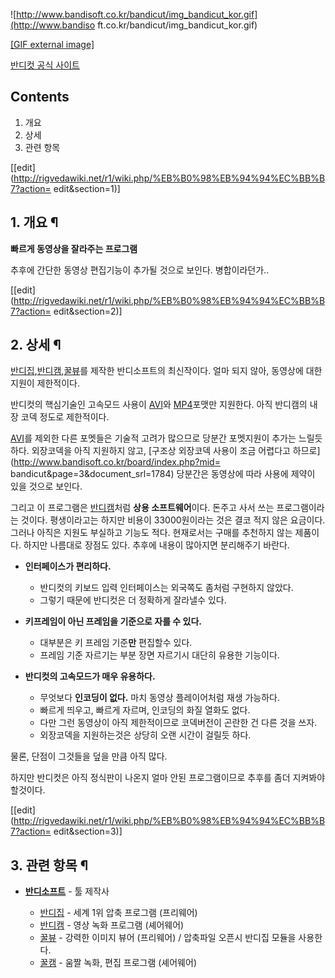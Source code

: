 ![http://www.bandisoft.co.kr/bandicut/img_bandicut_kor.gif](http://www.bandiso
ft.co.kr/bandicut/img_bandicut_kor.gif)

[[GIF external
image]](http://www.bandisoft.co.kr/bandicut/img_bandicut_kor.gif)

[반디컷 공식 사이트](http://www.bandisoft.co.kr/bandicut/)

## Contents

    

1. 개요 
2. 상세 
3. 관련 항목 

  

[[edit](http://rigvedawiki.net/r1/wiki.php/%EB%B0%98%EB%94%94%EC%BB%B7?action=
edit&section=1)]

## 1. 개요 ¶

**빠르게 동영상을 잘라주는 프로그램**

  

추후에 간단한 동영상 편집기능이 추가될 것으로 보인다. 병합이라던가..

  

[[edit](http://rigvedawiki.net/r1/wiki.php/%EB%B0%98%EB%94%94%EC%BB%B7?action=
edit&section=2)]

## 2. 상세 ¶

[반디집](%EB%B0%98%EB%94%94%EC%A7%91.md),[반디캠](%EB%B0%98%EB%94%94%EC%BA%A0.md),[꿀뷰](%EA%BF%80%EB%B7%B0.md)를 제작한 반디소프트의 최신작이다. 얼마 되지 않아, 동영상에 대한 지원이
제한적이다.

  

반디컷의 핵심기술인 고속모드 사용이 [AVI](AVI.md)와 [MP4](MP4.md)포맷만 지원한다. 아직 반디캠의 내장 코덱
정도로 제한적이다.

  

[AVI](AVI.md)를 제외한 다른 포멧들은 기술적 고려가 많으므로 당분간 포멧지원이 추가는 느릴듯 하다. 외장코덱을 아직 지원하지
않고, [구조상 외장코덱 사용이 조금 어렵다고 하므로](http://www.bandisoft.co.kr/board/index.php?mid=
bandicut&page=3&document_srl=1784) 당분간은 동영상에 따라 사용에 제약이 있을 것으로 보인다.

  

그리고 이 프로그램은 [반디캠](%EB%B0%98%EB%94%94%EC%BA%A0.md)처럼 **상용 소프트웨어**이다. 돈주고 사서
쓰는 프로그램이라는 것이다. 평생이라고는 하지만 비용이 33000원이라는 것은 결코 적지 않은 요금이다. 그러나 아직은 지원도 부실하고
기능도 적다. 현재로서는 구매를 추천하지 않는 제품이다. 하지만 나름대로 장점도 있다. 추후에 내용이 많아지면 분리해주기 바란다.

  

  * **인터페이스가 편리하다.**  

    * 반디컷의 키보드 입력 인터페이스는 외국쪽도 좀처럼 구현하지 않았다.
    * 그렇기 때문에 반디컷은 더 정확하게 잘라낼수 있다.  

  * **키프레임이 아닌 프레임을 기준으로 자를 수 있다.**  

    * 대부분은 키 프레임 기준**만** 편집할수 있다. 
    * 프레임 기준 자르기는 부분 장면 자르기시 대단히 유용한 기능이다.
  

  * **반디컷의 고속모드가 매우 유용하다.**  

    * 무엇보다 **인코딩이 없다.** 마치 동영상 플레이어처럼 재생 가능하다.
    * 빠르게 띄우고, 빠르게 자르며, 인코딩의 화질 열화도 없다.
    * 다만 그런 동영상이 아직 제한적이므로 코덱버전이 곤란한 건 다른 것을 쓰자.
    * 외장코덱을 지원하는것은 상당히 오랜 시간이 걸릴듯 하다.  

물론, 단점이 그것들을 덮을 만큼 아직 많다.

  

하지만 반디컷은 아직 정식판이 나온지 얼마 안된 프로그램이므로 추후를 좀더 지켜봐야 할것이다.

  

[[edit](http://rigvedawiki.net/r1/wiki.php/%EB%B0%98%EB%94%94%EC%BB%B7?action=
edit&section=3)]

## 3. 관련 항목 ¶

  * **[반디소프트](%EB%B0%98%EB%94%94%EC%86%8C%ED%94%84%ED%8A%B8.md)** \- 툴 제작사  

    * [반디집](%EB%B0%98%EB%94%94%EC%A7%91.md) \- 세계 1위 압축 프로그램 (프리웨어)
    * [반디캠](%EB%B0%98%EB%94%94%EC%BA%A0.md) \- 영상 녹화 프로그램 (셰어웨어)
    * [꿀뷰](%EA%BF%80%EB%B7%B0.md) \- 강력한 이미지 뷰어 (프리웨어) / 압축파일 오픈시 반디집 모듈을 사용한다.
    * [꿀캠](%EA%BF%80%EC%BA%A0.md) \- 움짤 녹화, 편집 프로그램 (셰어웨어)  

